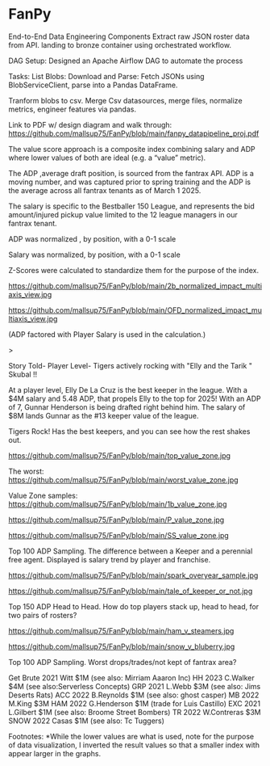 # FanPy
End-to-End Data Engineering Components 
Extract raw JSON roster data from API. landing to bronze container using orchestrated workflow.

 DAG Setup: Designed an Apache Airflow DAG to automate the process

Tasks: List Blobs: Download and Parse: Fetch JSONs using BlobServiceClient, parse into a Pandas DataFrame.

Tranform blobs to csv. Merge Csv datasources, merge files, normalize metrics, engineer features via pandas.

Link to PDF w/ design diagram and walk through: https://github.com/mallsup75/FanPy/blob/main/fanpy_datapipeline_proj.pdf

 
The value score approach is a composite index combining salary and ADP where lower values of both are ideal (e.g. a “value” metric). 

The ADP ,average draft position, is sourced  from the fantrax API.
ADP is a moving number, and was captured prior to spring training and the ADP is the average across all fantrax tenants as of March 1 2025. 
 
The salary is specific to the Bestballer 150 League, and represents the bid amount/injured pickup value limited to the 12 league managers in our fantrax tenant. 

ADP was normalized , by position, with a 0-1 scale 

Salary was normalized, by position, with a 0-1 scale 

Z-Scores were calculated to standardize them for the purpose of the index.

https://github.com/mallsup75/FanPy/blob/main/2b_normalized_impact_multiaxis_view.jpg

https://github.com/mallsup75/FanPy/blob/main/OFD_normalized_impact_multiaxis_view.jpg

(ADP factored with Player Salary is used in the calculation.) 

<All data sourced from fantrax is sourced api via python using apache airflow >>

Story Told- Player Level- Tigers actively rocking with "Elly and the Tarik " Skubal !! 

At a player level, Elly De La Cruz is the best keeper in the league. With a $4M salary and 5.48 ADP, that propels Elly to the top for 2025!  With an ADP of 7, Gunnar Henderson is being drafted right behind him. The salary of $8M lands Gunnar as the #13 keeper value of the league.
 
Tigers Rock! Has the best keepers, and you can see how the rest shakes out.  

https://github.com/mallsup75/FanPy/blob/main/top_value_zone.jpg

The worst:
https://github.com/mallsup75/FanPy/blob/main/worst_value_zone.jpg

Value Zone samples:
https://github.com/mallsup75/FanPy/blob/main/1b_value_zone.jpg

https://github.com/mallsup75/FanPy/blob/main/P_value_zone.jpg

https://github.com/mallsup75/FanPy/blob/main/SS_value_zone.jpg

Top 100 ADP Sampling. The difference between a Keeper and a perennial free agent. Displayed is salary trend by player and franchise.

https://github.com/mallsup75/FanPy/blob/main/spark_overyear_sample.jpg

https://github.com/mallsup75/FanPy/blob/main/tale_of_keeper_or_not.jpg

Top 150 ADP Head to Head.
How do top players stack up, head to head, for two pairs of rosters?


https://github.com/mallsup75/FanPy/blob/main/ham_v_steamers.jpg

https://github.com/mallsup75/FanPy/blob/main/snow_v_bluberry.jpg

Top 100 ADP Sampling.
Worst drops/trades/not kept of fantrax area?

Get Brute 2021 Witt $1M (see also: Mirriam Aaaron Inc)
HH 2023 C.Walker $4M (see also:Serverless Concepts)
GRP 2021 L.Webb $3M (see also: Jims Deserts Rats)
ACC 2022 B.Reynolds $1M (see also: ghost casper)
MB 2022 M.King $3M
HAM 2022 G.Henderson $1M (trade for Luis Castillo)
EXC 2021 L.Gilbert $1M (see also: Broome Street Bombers)
TR 2022 W.Contreras $3M
SNOW 2022 Casas $1M  (see also: Tc Tuggers)


Footnotes:
 *While the lower values are what is used, note for the purpose of data visualization, I inverted the result values so that a smaller index with appear larger in the graphs.